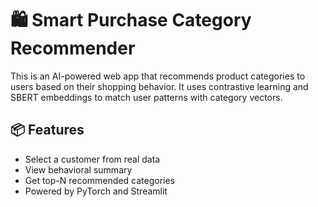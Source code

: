 # 🛍️ Smart Purchase Category Recommender

This is an AI-powered web app that recommends product categories to users based on their shopping behavior. It uses contrastive learning and SBERT embeddings to match user patterns with category vectors.

## 📦 Features

- Select a customer from real data
- View behavioral summary
- Get top-N recommended categories
- Powered by PyTorch and Streamlit
